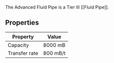 The Advanced Fluid Pipe is a Tier III [[Fluid Pipe]].

## Properties
|Property|Value|
|--------|-----|
|Capacity|8000 mB|
|Transfer rate|800 mB/t|